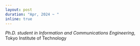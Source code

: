 ```yaml
---
layout: post
duration: "Apr, 2024 ~ "
inline: true
---
```


*Ph.D. student in Information and Communications Engineering*,
<br>Tokyo Institute of Technology
